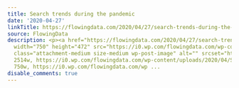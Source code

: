 ```yaml
---
title: Search trends during the pandemic
date: '2020-04-27'
linkTitle: https://flowingdata.com/2020/04/27/search-trends-during-the-pandemic/
source: FlowingData
description: <p><a href="https://flowingdata.com/2020/04/27/search-trends-during-the-pandemic/"><img
  width="750" height="472" src="https://i0.wp.com/flowingdata.com/wp-content/uploads/2020/04/Search-trends-during-the-pandemic.png?fit=750%2C472&amp;ssl=1"
  class="attachment-medium size-medium wp-post-image" alt="" srcset="https://i0.wp.com/flowingdata.com/wp-content/uploads/2020/04/Search-trends-during-the-pandemic.png?w=2514&amp;ssl=1
  2514w, https://i0.wp.com/flowingdata.com/wp-content/uploads/2020/04/Search-trends-during-the-pandemic.png?resize=750%2C472&amp;ssl=1
  750w, https://i0.wp.com/flowingdata.com/wp ...
disable_comments: true
---
```

<p><a href="https://flowingdata.com/2020/04/27/search-trends-during-the-pandemic/"><img width="750" height="472" src="https://i0.wp.com/flowingdata.com/wp-content/uploads/2020/04/Search-trends-during-the-pandemic.png?fit=750%2C472&amp;ssl=1" class="attachment-medium size-medium wp-post-image" alt="" srcset="https://i0.wp.com/flowingdata.com/wp-content/uploads/2020/04/Search-trends-during-the-pandemic.png?w=2514&amp;ssl=1 2514w, https://i0.wp.com/flowingdata.com/wp-content/uploads/2020/04/Search-trends-during-the-pandemic.png?resize=750%2C472&amp;ssl=1 750w, https://i0.wp.com/flowingdata.com/wp ...